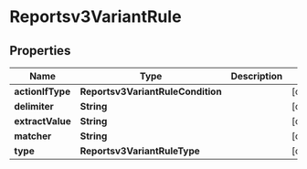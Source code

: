 

# Reportsv3VariantRule


## Properties

| Name | Type | Description | Notes |
|------------ | ------------- | ------------- | -------------|
|**actionIfType** | **Reportsv3VariantRuleCondition** |  |  [optional] |
|**delimiter** | **String** |  |  [optional] |
|**extractValue** | **String** |  |  [optional] |
|**matcher** | **String** |  |  [optional] |
|**type** | **Reportsv3VariantRuleType** |  |  [optional] |



